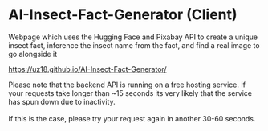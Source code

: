 # AI-Insect-Fact-Generator (Client)
Webpage which uses the Hugging Face and Pixabay API to create a unique insect fact, inference the insect name from the fact, and find a real image to go alongside it

https://uz18.github.io/AI-Insect-Fact-Generator/

Please note that the backend API is running on a free hosting service. If your requests take longer than ~15 seconds its very likely that the service has spun down due to inactivity. \
\
If this is the case, please try your request again in another 30-60 seconds.
